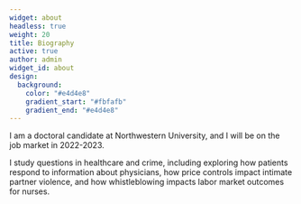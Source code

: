 ```yaml
---
widget: about
headless: true
weight: 20
title: Biography
active: true
author: admin
widget_id: about
design:
  background:
    color: "#e4d4e8"
    gradient_start: "#fbfafb"
    gradient_end: "#e4d4e8"
---
```

I am a doctoral candidate at Northwestern University, and I will be on the job market in 2022-2023.

I study questions in healthcare and crime, including exploring how patients respond to information about physicians, how price controls impact intimate partner violence, and how whistleblowing impacts labor market outcomes for nurses.